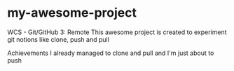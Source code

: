 # my-awesome-project
WCS - Git/GitHub 3: Remote
This awesome project is created to experiment git notions like clone, push and pull

Achievements
I already managed to clone and pull and I'm just about to push
